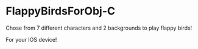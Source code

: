 # FlappyBirdsForObj-C


Chose from 7 different characters and 2 backgrounds to play flappy birds!

For your IOS device!
